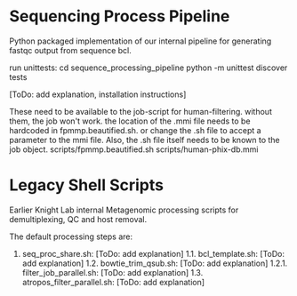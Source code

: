 # Sequencing Process Pipeline
Python packaged implementation of our internal pipeline for generating fastqc output from sequence bcl.

run unittests:
cd sequence_processing_pipeline
python -m unittest discover tests

[ToDo: add explanation, installation instructions]

These need to be available to the job-script for human-filtering.
without them, the job won't work. the location of the .mmi file
needs to be hardcoded in fpmmp.beautified.sh. or change the .sh file to
accept a parameter to the mmi file. Also, the .sh file itself
needs to be known to the job object.
scripts/fpmmp.beautified.sh
scripts/human-phix-db.mmi

# Legacy Shell Scripts
Earlier Knight Lab internal Metagenomic processing scripts for demultiplexing, QC and host removal.

The default processing steps are:
1. seq_proc_share.sh: [ToDo: add explanation]
  1.1. bcl_template.sh: [ToDo: add explanation]
  1.2. bowtie_trim_qsub.sh: [ToDo: add explanation]
    1.2.1. filter_job_parallel.sh: [ToDo: add explanation]
  1.3. atropos_filter_parallel.sh: [ToDo: add explanation]
